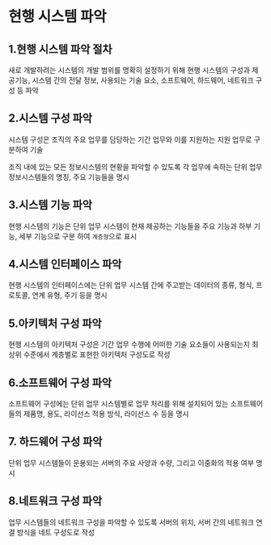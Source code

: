 # 현행 시스템 파악

## 1.현행 시스템 파악 절차

새로 개발하려는 시스템의 개발 범위를 명확히 설정하기 위해 현행 시스템의 구성과 제공기능, 시스템 간의 전달 정보, 사용되는 기술 요소, 소프트웨어, 하드웨어, 네트워크 구성 등 파악

## 2.시스템 구성 파악

시스템 구성은 조직의 주요 업무를 담당하는 기간 업무와 이를 지원하는 지원 업무로 구분하여 기술

조직 내에 있는 모든 정보시스템의 현황을 파악할 수 있도록 각 업무에 속하는 단위 업무 정보시스템들의 명칭, 주요 기능들을 명시

## 3.시스템 기능 파악

현행 시스템의 기능은 단위 업무 시스템이 현재 제공하는 기능들을 주요 기능과 하부 기능, 세부 기능으로 구분 하여 `계층형`으로 표시

## 4.시스템 인터페이스 파악

현행 시스템의 인터페이스에는 단위 업무 시스템 간에 주고받는 데이터의 종류, 형식, 프로토콜, 연계 유형, 주기 등을 명시

## 5.아키텍처 구성 파악

현행 시스템의 아키텍처 구성은 기간 업무 수행에 어떠한 기술 요소들이 사용되는지 최상위 수준에서 계층별로 표현한 아키텍처 구성도로 작성

## 6.소프트웨어 구성 파악

소프트웨어 구성에는 단위 업무 시스템별로 업무 처리를 위해 설치되어 있는 소프트웨어들의 제품명, 용도, 라이선스 적용 방식, 라이선스 수 등을 명시

## 7. 하드웨어 구성 파악

단위 업무 시스템들이 운용되는 서버의 주요 사양과 수량, 그리고 이중화의 적용 여부 명시

## 8.네트워크 구성 파악

업무 시스템들의 네트워크 구성을 파악할 수 있도록 서버의 위치, 서버 간의 네트워크 연결 방식을 네트 구성도로 작성
